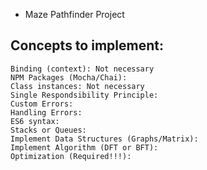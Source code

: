* Maze Pathfinder Project

## Concepts to implement:
    Binding (context): Not necessary
    NPM Packages (Mocha/Chai):
    Class instances: Not necessary
    Single Respondsibility Principle:
    Custom Errors:
    Handling Errors:
    ES6 syntax:
    Stacks or Queues:
    Implement Data Structures (Graphs/Matrix):
    Implement Algorithm (DFT or BFT):
    Optimization (Required!!!):
